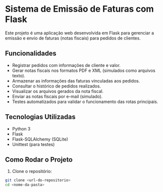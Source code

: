 # Sistema de Emissão de Faturas com Flask

Este projeto é uma aplicação web desenvolvida em Flask para gerenciar a emissão e envio de faturas (notas fiscais) para pedidos de clientes.  

## Funcionalidades

- Registrar pedidos com informações de cliente e valor.
- Gerar notas fiscais nos formatos PDF e XML (simulados como arquivos texto).
- Armazenar as informações das faturas vinculadas aos pedidos.
- Consultar o histórico de pedidos realizados.
- Visualizar os arquivos gerados da nota fiscal.
- Enviar as notas fiscais por e-mail (simulado).
- Testes automatizados para validar o funcionamento das rotas principais.

## Tecnologias Utilizadas

- Python 3
- Flask
- Flask-SQLAlchemy (SQLite)
- Unittest (para testes)

## Como Rodar o Projeto

1. Clone o repositório:

```bash
git clone <url-do-repositorio>
cd <nome-da-pasta>
